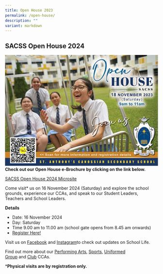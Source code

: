 ```yaml
---
title: Open House 2023
permalink: /open-house/
description: ""
variant: markdown
---
```

SACSS Open House 2024
---------------------
![](/images/sacss%20open%20house%202023.jpeg)
**Check out our Open House e-Brochure by clicking on the link below.**

[SACSS Open House 2024 Microsite](https://sites.google.com/moe.edu.sg/sacssopenhouse2024/home)

Come visit\* us on 16 November 2024 (Saturday) and explore the school grounds, experience our CCAs, and speak to our Student Leaders, Teachers and School Leaders.

**Details**

*   Date: 16 November 2024
*   Day: Saturday
*   Time 9.00 am to 11.00 am (school gate opens from 8.45 am onwards)
*   [Register Here!](https://go.gov.sg/register-sacssopenhouse2024)

Visit us on [Facebook](https://www.facebook.com/SACSSOfficial) and [Instagram](https://www.instagram.com/stanthonyscanossiansec/)to check out updates on School Life.

Find out more about our [Performing Arts](/canossian-life/Performing-Arts-Niche/performing-arts-ccas/), [Sports](/canossian-life/Sports-CCAs/sports-clubs-uniform-group-ccas/), [Uniformed Group](/canossian-life/Clubs-and-Uniform-Group-CCAs/) and [Club](/canossian-life/Clubs-and-Uniform-Group-CCAs/) CCAs.

***Physical visits are by registration only.**